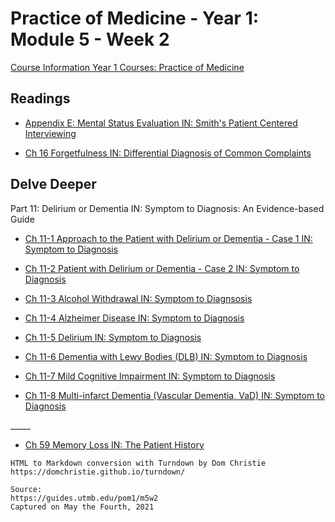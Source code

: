 # Practice of Medicine - Year 1: Module 5 - Week 2

[Course Information Year 1 Courses: Practice of Medicine](/usmle/pom1/course-information/)

## Readings

*   [Appendix E: Mental Status Evaluation IN: Smith's Patient Centered Interviewing](http://libux.utmb.edu/login?url=https://accessmedicine.mhmedical.com/content.aspx?bookid=2446&sectionid=193677566)
    
*   [Ch 16 Forgetfulness IN: Differential Diagnosis of Common Complaints](http://libux.utmb.edu/login?url=https://www.clinicalkey.com/#!/browse/book/3-s2.0-C20150022286)
    

## Delve Deeper

Part 11: Delirium or Dementia IN: Symptom to Diagnosis: An Evidence-based Guide

*   [Ch 11-1 Approach to the Patient with Delirium or Dementia - Case 1 IN: Symptom to Diagnosis](http://libux.utmb.edu/login?url=https://accessmedicine.mhmedical.com/content.aspx?bookid=2715&sectionid=249059100)
    
*   [Ch 11-2 Patient with Delirium or Dementia - Case 2 IN: Symptom to Diagnosis](http://libux.utmb.edu/login?url=https://accessmedicine.mhmedical.com/content.aspx?bookid=2715&sectionid=249059123)
    
*   [Ch 11-3 Alcohol Withdrawal IN: Symptom to Diagnsosis](http://libux.utmb.edu/login?url=https://accessmedicine.mhmedical.com/content.aspx?bookid=2715&sectionid=249059137)
    
*   [Ch 11-4 Alzheimer Disease IN: Symptom to Diagnosis](http://libux.utmb.edu/login?url=https://accessmedicine.mhmedical.com/content.aspx?bookid=2715&sectionid=249059147)
    
*   [Ch 11-5 Delirium IN: Symptom to Diagnosis](http://libux.utmb.edu/login?url=https://accessmedicine.mhmedical.com/content.aspx?bookid=2715&sectionid=249059158)
    
*   [Ch 11-6 Dementia with Lewy Bodies (DLB) IN: Symptom to Diagnosis](http://libux.utmb.edu/login?url=https://accessmedicine.mhmedical.com/content.aspx?bookid=2715&sectionid=249059167)
    
*   [Ch 11-7 Mild Cognitive Impairment IN: Symptom to Diagnosis](http://libux.utmb.edu/login?url=https://accessmedicine.mhmedical.com/content.aspx?bookid=2715&sectionid=249059177)
    
*   [Ch 11-8 Multi-infarct Dementia (Vascular Dementia, VaD) IN: Symptom to Diagnosis](http://libux.utmb.edu/login?url=https://accessmedicine.mhmedical.com/content.aspx?bookid=2715&sectionid=249059186)
    

\_\_\_\_\_

*   [Ch 59 Memory Loss IN: The Patient History](http://libux.utmb.edu/login?url=https://accessmedicine.mhmedical.com/content.aspx?bookid=500&sectionid=41026611)

```
HTML to Markdown conversion with Turndown by Dom Christie
https://domchristie.github.io/turndown/

Source:
https://guides.utmb.edu/pom1/m5w2
Captured on May the Fourth, 2021
```
